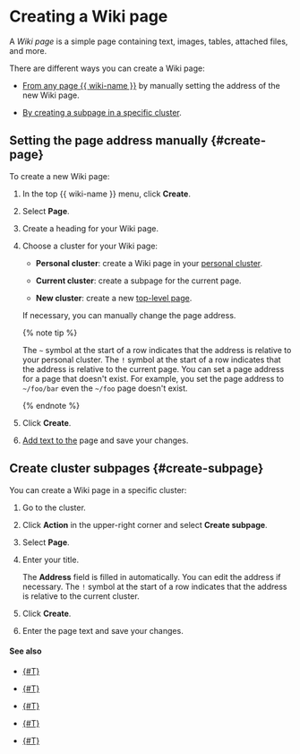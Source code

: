# Creating a Wiki page

A _Wiki page_ is a simple page containing text, images, tables, attached files, and more.

There are different ways you can create a Wiki page:

- [From any page {{ wiki-name }}](#create-page) by manually setting the address of the new Wiki page.

- [By creating a subpage in a specific cluster](#create-subpage).

## Setting the page address manually {#create-page}

To create a new Wiki page:

1. In the top {{ wiki-name }} menu, click **Create**.

1. Select **Page**.

1. Create a heading for your Wiki page.

1. Choose a cluster for your Wiki page:

    - **Personal cluster**: create a Wiki page in your [personal cluster](structure.md#personal_cluster).

    - **Current cluster**: create a subpage for the current page.

    - **New cluster**: create a new [top-level page](structure.md#structure).

    If necessary, you can manually change the page address.

    {% note tip %}

    The `~` symbol at the start of a row indicates that the address is relative to your personal cluster. The `!` symbol at the start of a row indicates that the address is relative to the current page.
You can set a page address for a page that doesn't exist. For example, you set the page address to `~/foo/bar` even the `~/foo` page doesn't exist.

    {% endnote %}

1. Click **Create**.

1. [Add text to the](basic-markup.md) page and save your changes.

## Create cluster subpages {#create-subpage}

You can create a Wiki page in a specific cluster:

1. Go to the cluster.

1. Click **Action** in the upper-right corner and select **Create subpage**.

1. Select **Page**.

1. Enter your title.

    The **Address** field is filled in automatically. You can edit the address if necessary. The `!` symbol at the start of a row indicates that the address is relative to the current cluster.

1. Click **Create**.

1. Enter the page text and save your changes.

#### See also

- [{#T}](page-management/access-setup.md)

- [{#T}](edit-page.md)

- [{#T}](create-note.md)

- [{#T}](create-grid.md)


- [{#T}](delete-page.md)

